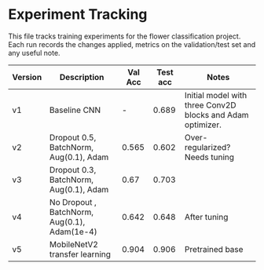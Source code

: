 # Experiment Tracking 

This file tracks training experiments for the flower classification project. Each run records the changes applied,
metrics on the validation/test set and any useful note.

| Version | Description | Val Acc | Test acc | Notes |
|---------|-------------|--------|----------|-------|
| v1 | Baseline CNN | - | 0.689 | Initial model with three Conv2D blocks and Adam optimizer. | 
| v2 | Dropout 0.5, BatchNorm, Aug(0.1), Adam | 0.565 | 0.602 | Over-regularized? Needs tuning |
| v3 | Dropout 0.3, BatchNorm, Aug(0.1), Adam | 0.67 | 0.703 |
| v4 | No Dropout , BatchNorm, Aug(0.1), Adam(1e-4) | 0.642 | 0.648 |After tuning
| v5 | MobileNetV2 transfer learning | 0.904 | 0.906 | Pretrained base